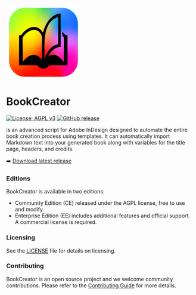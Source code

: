 <img src="docs/images/automaticbook-logo.png" alt="Mon logo" width="200"/>

# BookCreator
[![License: AGPL v3](https://img.shields.io/badge/License-AGPL%20v3-blue.svg)](https://www.gnu.org/licenses/agpl-3.0)
[![GitHub release](https://img.shields.io/github/v/release/lab-Spectral/BookCreator?include_prereleases&sort=semver)](https://github.com/lab-Spectral/Markdown-Import/releases/latest)

is an advanced script for Adobe InDesign designed to automate the entire book creation process using templates. It can automatically import Markdown text into your generated book along with variables for the title page, headers, and credits.

➡️ [Download latest release](https://github.com/lab-Spectral/BookCreator/releases/latest)


### Editions

BookCreator is available in two editions:
- Community Edition (CE) released under the AGPL license, free to use and modify.
- Enterprise Edition (EE) includes additional features and official support. A commercial license is required.

### Licensing
See the [LICENSE](LICENSE) file for details on licensing.

### Contributing
BookCreator is an open source project and we welcome community contributions.
Please refer to the [Contributing Guide](CONTRIBUTING.md) for more details.
